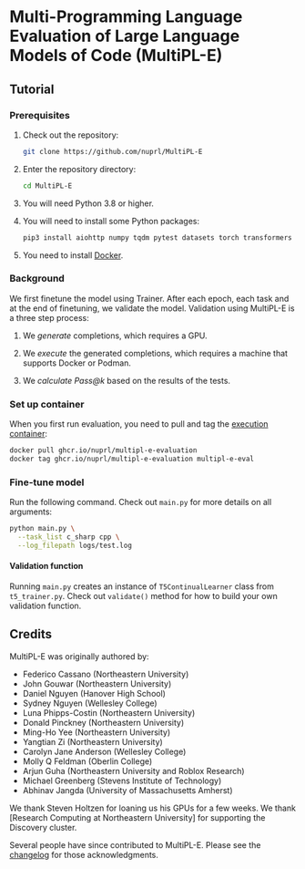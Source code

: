 # Multi-Programming Language Evaluation of Large Language Models of Code (MultiPL-E)

## Tutorial

### Prerequisites

1. Check out the repository:    

   ```bash
   git clone https://github.com/nuprl/MultiPL-E
   ```

2. Enter the repository directory:

   ```bash
   cd MultiPL-E
   ```

3. You will need Python 3.8 or higher.

4. You will need to install some Python packages:

    ```bash
    pip3 install aiohttp numpy tqdm pytest datasets torch transformers peft
    ```

3. You need to install [Docker].



### Background

We first finetune the model using Trainer. After each epoch, each task and at the end of finetuning, we validate the model. Validation using MultiPL-E is a three step process:

1. We *generate* completions, which requires a GPU.

2. We *execute* the generated completions, which requires a machine that
   supports Docker or Podman.

3. We *calculate Pass@k* based on the results of the tests.

### Set up container

When you first run evaluation, you need to pull and tag the [execution container](https://github.com/nuprl/MultiPL-E/pkgs/container/multipl-e-evaluation):


```bash
docker pull ghcr.io/nuprl/multipl-e-evaluation
docker tag ghcr.io/nuprl/multipl-e-evaluation multipl-e-eval
```

### Fine-tune model
Run the following command. Check out `main.py` for more details on all arguments:

```bash
python main.py \
  --task_list c_sharp cpp \
  --log_filepath logs/test.log 
```

#### Validation function
Running `main.py` creates an instance of `T5ContinualLearner` class from `t5_trainer.py`. Check out `validate()` method for how to build your own validation function.


## Credits

MultiPL-E was originally authored by:

- Federico Cassano (Northeastern University)
- John Gouwar (Northeastern University)
- Daniel Nguyen (Hanover High School)
- Sydney Nguyen (Wellesley College)
- Luna Phipps-Costin (Northeastern University)
- Donald Pinckney (Northeastern University)
- Ming-Ho Yee (Northeastern University)
- Yangtian Zi (Northeastern University)
- Carolyn Jane Anderson (Wellesley College)
- Molly Q Feldman (Oberlin College)
- Arjun Guha (Northeastern University and Roblox Research)
- Michael Greenberg (Stevens Institute of Technology)
- Abhinav Jangda (University of Massachusetts Amherst)

We thank Steven Holtzen for loaning us his GPUs for a few weeks. We thank
[Research Computing at Northeastern University] for supporting the
Discovery cluster.

Several people have since contributed to MultiPL-E. Please see the
[changelog](https://huggingface.co/datasets/nuprl/MultiPL-E) for those acknowledgments.

[BigCode Code Generation LM Harness]: https://github.com/bigcode-project/bigcode-evaluation-harness
[MultiPL-E: A Scalable and Polyglot Approach to Benchmarking Neural Code Generation]: https://ieeexplore.ieee.org/abstract/document/10103177
[SantaCoder]: https://arxiv.org/abs/2301.03988
[MultiPL-E dataset]: https://huggingface.co/datasets/nuprl/MultiPL-E
[StarCoder]: https://arxiv.org/abs/2305.06161
[Multilingual Code Models Evaluation]: https://huggingface.co/spaces/bigcode/multilingual-code-evals
[Conda]: https://conda.io/
[Podman]: https://podman.io/
[Docker]: https://www.docker.com/
